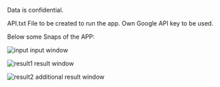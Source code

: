 Data is confidential.

API.txt File to be created to run the app. Own Google API key to be used.

Below some Snaps of the APP:

![input](/Machine%20Learning/Machine%20Learning%20Repo/Python/ON%20House%20Price%20Prediction%20Web%20App/App%20Image/img1.JPG)
input window


![result1](/Machine%20Learning/Machine%20Learning%20Repo/Python/ON%20House%20Price%20Prediction%20Web%20App/App%20Image/img2.JPG)
result window


![result2](/Machine%20Learning/Machine%20Learning%20Repo/Python/ON%20House%20Price%20Prediction%20Web%20App/App%20Image/img3.JPG)
additional result window



